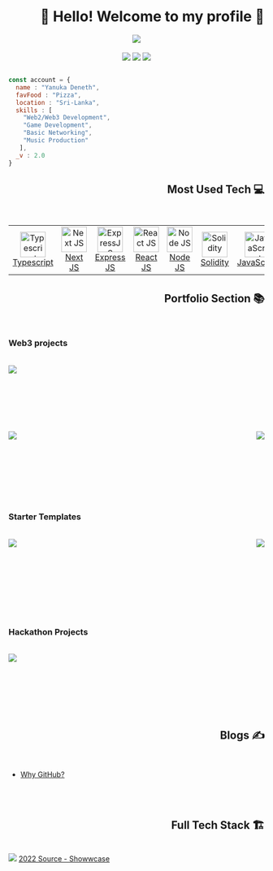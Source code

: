 <!-- Header -->
<h1 align="right"> 👋 Hello! Welcome to my profile 📸 </h1>

<div align="center">
  <img align="center" src="https://github-readme-stats.vercel.app/api?username=yanukadeneth99&count_private=true&show_icons=true&theme=dark" />
</div>

<br />
<div align="center">
  <img align="center" src="https://img.shields.io/discord/847154458395541525?label=ASCIIX%20Discord&style=for-the-badge" />
  <img align="center" src="https://img.shields.io/github/followers/yanukadeneth99?label=Github%20Follow&style=for-the-badge" />
  <img align="center" src="https://img.shields.io/twitter/follow/yanukadeneth99?label=Follow%20Twitter&style=for-the-badge" />
</div>

<br />

<!-- About Me -->
```javascript
const account = {
  name : "Yanuka Deneth",
  favFood : "Pizza",
  location : "Sri-Lanka",
  skills : [
    "Web2/Web3 Development",
    "Game Development",
    "Basic Networking",
    "Music Production"
   ],
  _v : 2.0
}
```


<!-- Tech Section -->
<h2 align="right"> Most Used Tech 💻 </h2><br />

<table align="left">
  <tr>
    <td align="center" width="120px">
      <a href="https://www.typescriptlang.org/">
        <img src="https://upload.wikimedia.org/wikipedia/commons/thumb/4/4c/Typescript_logo_2020.svg/1024px-Typescript_logo_2020.svg.png" width="50" height="50" alt="Typescript" />
      <br>
      Typescript
      </a>
    </td>
    <td align="center" width="120px">
      <a href="https://nextjs.org/">
        <img src="https://seeklogo.com/images/N/next-js-logo-8FCFF51DD2-seeklogo.com.png" width="50" height="50" alt="Next JS" />
      <br>
      Next JS
      </a>
    </td>
    <td align="center" width="120px">
      <a href="https://expressjs.com/">
        <img src="https://images.tute.io/tute/topic/express-js.png" width="50" height="50" alt="ExpressJS" />
      <br>
      Express JS
      </a>
    </td>
    <td align="center" width="120px">
      <a href="https://reactjs.org/">
        <img src="https://cdn4.iconfinder.com/data/icons/logos-3/600/React.js_logo-512.png" width="50" height="50" alt="React JS" />
      <br>
      React JS
      </a>
    </td>
    <td align="center" width="120px">
      <a href="https://nodejs.org/en/">
        <img src="https://cdn-icons-png.flaticon.com/512/5968/5968322.png" width="50" height="50" alt="Node JS" />
      <br>
      Node JS
      </a>
    </td>
    <td align="center" width="120px">
      <a href="https://docs.soliditylang.org/en/v0.8.15/">
        <img src="https://docs.soliditylang.org/en/v0.8.15/_static/logo.svg" width="50" height="50" alt="Solidity" />
      <br>
      Solidity
      </a>
    </td>
    <td align="center" width="120px">
      <a href="https://www.javascript.com/">
        <img src="http://developerpitstop.com/wp-content/uploads/2022/01/Javascript_Logo.png" width="50" height="50" alt="JavaScript" />
      <br>
      JavaScript
      </a>
    </td>
    <td align="center" width="120px">
      <a href="https://code.visualstudio.com/">
        <img src="https://cdn.icon-icons.com/icons2/2107/PNG/512/file_type_vscode_icon_130084.png" width="50" height="50" alt="VS Code" />
      <br>
      VS Code
     </a>
    </td>
  </tr>     
</table>

<br /><br /><br /><br /><br /><br />

<!-- Portfolio -->
<h2 align="right"> Portfolio Section 📚 </h2><br />

<!-- Web3 Section -->
<h3 align="left"> Web3 projects </h3><br />

<div>
  <a href="https://github.com/yanukadeneth99/D-Tracker">
    <img align="left" src="https://github-readme-stats.vercel.app/api/pin/?username=yanukadeneth99&repo=D-Tracker&theme=dark" />
  </a>
  <!--a href="https://github.com/yanukadeneth99/WhitelistDApp">
    <img align="right" src="https://github-readme-stats.vercel.app/api/pin/?username=yanukadeneth99&repo=WhitelistDApp&theme=dark" />
  </a-->
</div>

<br /><br /><br /><br /><br /><br />

<div>
  <a href="https://github.com/yanukadeneth99/Meme-NFT">
    <img align="left" src="https://github-readme-stats.vercel.app/api/pin/?username=yanukadeneth99&repo=Meme-NFT&theme=dark" />
  </a>
  <a href="https://github.com/yanukadeneth99/WhitelistDApp">
    <img align="right" src="https://github-readme-stats.vercel.app/api/pin/?username=yanukadeneth99&repo=WhitelistDApp&theme=dark" />
  </a>
</div>

<br /><br /><br /><br /><br /><br /><br /><br />

<!-- Starter Template Sets -->
<h3 align="left"> Starter Templates </h3><br />
<div>
  <a href="https://github.com/yanukadeneth99/startertemp-nextjs-hardhat-ts">
    <img align="left" src="https://github-readme-stats.vercel.app/api/pin/?username=yanukadeneth99&repo=startertemp-nextjs-hardhat-ts&theme=dark" />
  </a>
  <a href="https://github.com/yanukadeneth99/startertemp-nextjs">
    <img align="right" src="https://github-readme-stats.vercel.app/api/pin/?username=yanukadeneth99&repo=startertemp-nextjs&theme=dark" />
  </a>
</div>

<br /><br /><br /><br /><br /><br /><br /><br />

<!-- Hackathon -->
<h3 align="left"> Hackathon Projects </h3><br />
<div>
  <a href="https://github.com/Aayushd18/Fat-Tubbys">
    <img align="left" src="https://github-readme-stats.vercel.app/api/pin/?username=Aayushd18&repo=Fat-Tubbys&theme=dark" />
  </a>
</div>

<br /><br /><br /><br /><br /><br />

<!-- Blogs -->
<h2 align="right"> Blogs ✍️ </h2><br />
<ul>
  <li><a href="https://yanukadeneth99.medium.com/why-github-32ae203669b7">Why GitHub?</a></li>
</ul>

<br /><br />

<!-- Full Tech Stack -->
<h2 align="right"> Full Tech Stack 🏗️ </h2><br />

<img src="https://i.imgur.com/5vNPPQh.png" />
<a href="https://www.showwcase.com/yanukadeneth99">2022 Source - Showwcase</a>

<!-- Objects -->
[ASCIIX]: https://asciix.com "ASCIIX : Software Engineering Company (https://asciix.com)"
[USHIFT MUSIC]: https://ushiftmusic.com "Ushift Music : Music Production Company (https://ushiftmusic.com)"
